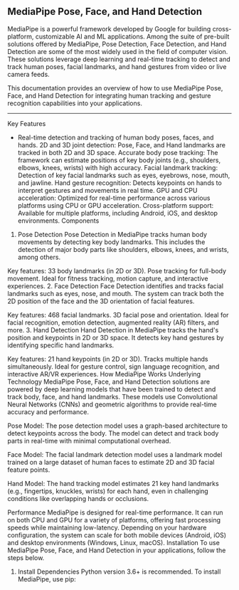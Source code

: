 ## MediaPipe Pose, Face, and Hand Detection


MediaPipe is a powerful framework developed by Google for building cross-platform, customizable AI and ML applications. Among the suite of pre-built solutions offered by MediaPipe, Pose Detection, Face Detection, and Hand Detection are some of the most widely used in the field of computer vision. These solutions leverage deep learning and real-time tracking to detect and track human poses, facial landmarks, and hand gestures from video or live camera feeds.

This documentation provides an overview of how to use MediaPipe Pose, Face, and Hand Detection for integrating human tracking and gesture recognition capabilities into your applications.
___
Key Features
+ Real-time detection and tracking of human body poses, faces, and hands.
2D and 3D joint detection: Pose, Face, and Hand landmarks are tracked in both 2D and 3D space.
Accurate body pose tracking: The framework can estimate positions of key body joints (e.g., shoulders, elbows, knees, wrists) with high accuracy.
Facial landmark tracking: Detection of key facial landmarks such as eyes, eyebrows, nose, mouth, and jawline.
Hand gesture recognition: Detects keypoints on hands to interpret gestures and movements in real time.
GPU and CPU acceleration: Optimized for real-time performance across various platforms using CPU or GPU acceleration.
Cross-platform support: Available for multiple platforms, including Android, iOS, and desktop environments.
Components
1. Pose Detection
Pose Detection in MediaPipe tracks human body movements by detecting key body landmarks. This includes the detection of major body parts like shoulders, elbows, knees, and wrists, among others.

Key features:
33 body landmarks (in 2D or 3D).
Pose tracking for full-body movement.
Ideal for fitness tracking, motion capture, and interactive experiences.
2. Face Detection
Face Detection identifies and tracks facial landmarks such as eyes, nose, and mouth. The system can track both the 2D position of the face and the 3D orientation of facial features.

Key features:
468 facial landmarks.
3D facial pose and orientation.
Ideal for facial recognition, emotion detection, augmented reality (AR) filters, and more.
3. Hand Detection
Hand Detection in MediaPipe tracks the hand's position and keypoints in 2D or 3D space. It detects key hand gestures by identifying specific hand landmarks.

Key features:
21 hand keypoints (in 2D or 3D).
Tracks multiple hands simultaneously.
Ideal for gesture control, sign language recognition, and interactive AR/VR experiences.
How MediaPipe Works
Underlying Technology
MediaPipe Pose, Face, and Hand Detection solutions are powered by deep learning models that have been trained to detect and track body, face, and hand landmarks. These models use Convolutional Neural Networks (CNNs) and geometric algorithms to provide real-time accuracy and performance.

Pose Model: The pose detection model uses a graph-based architecture to detect keypoints across the body. The model can detect and track body parts in real-time with minimal computational overhead.

Face Model: The facial landmark detection model uses a landmark model trained on a large dataset of human faces to estimate 2D and 3D facial feature points.

Hand Model: The hand tracking model estimates 21 key hand landmarks (e.g., fingertips, knuckles, wrists) for each hand, even in challenging conditions like overlapping hands or occlusions.

Performance
MediaPipe is designed for real-time performance. It can run on both CPU and GPU for a variety of platforms, offering fast processing speeds while maintaining low-latency.
Depending on your hardware configuration, the system can scale for both mobile devices (Android, iOS) and desktop environments (Windows, Linux, macOS).
Installation
To use MediaPipe Pose, Face, and Hand Detection in your applications, follow the steps below.

1. Install Dependencies
Python version 3.6+ is recommended. To install MediaPipe, use pip:
